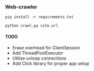 ### Web-crawler

`pip install -r requirements.txt`

`python crawl.py site.url`

#### TODO

* Erase overhead for ClientSession
* Add ThreadPoolExecutor
* Utilise uvloop connections
* Add Click library for proper app setup
